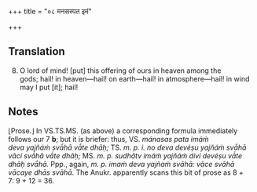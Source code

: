 +++
title = "०८ मनसस्पत इमं"

+++
## Translation
8. O lord of mind! \[put\] this offering of ours in heaven among the  
gods; hail! in heaven—hail! on earth—hail! in atmosphere—hail! in wind  
may I put \[it\]; hail!

## Notes
⌊Prose.⌋ In VS.TS.MS. (as above) a corresponding formula immediately  
follows our 7 **b**; but it is briefer: thus, VS. *mánasas pata imáṁ  
deva yajñáṁ svā́hā vā́te dhāḥ;* TS. *m. p. i. no deva devéṣu yajñáṁ svā́hā  
vācí svā́hā vā́te dhāḥ;* MS. *m. p. sudhātv imáṁ yajñáṁ diví devéṣu vā́te  
dhāḥ svā́hā.* Ppp., again, *m. p. imaṁ deva yajñaṁ svāhā: vāce svāhā  
vācaye dhās svāhā*. The Anukr. apparently scans this bit of prose as 8 +  
7: 9 + 12 = 36.
